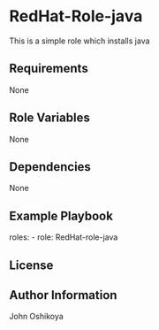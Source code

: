 RedHat-Role-java
=========
This is a simple role which installs java

Requirements
------------
None

Role Variables
--------------
None

Dependencies
------------
None

Example Playbook
----------------
  roles:
    - role: RedHat-role-java

License
-------


Author Information
------------------
John Oshikoya

